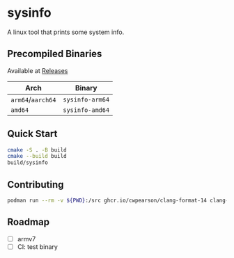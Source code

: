 # sysinfo

A linux tool that prints some system info.

## Precompiled Binaries

Available at [Releases](https://github.com/cwpearson/sysinfo/releases/latest)

| Arch | Binary |
|-|-|
| `arm64`/`aarch64` | `sysinfo-arm64` |
| `amd64` | `sysinfo-amd64` | 

## Quick Start

```bash
cmake -S . -B build
cmake --build build
build/sysinfo
```

## Contributing

```bash
podman run --rm -v ${PWD}:/src ghcr.io/cwpearson/clang-format-14 clang-format -i main.cpp cmake/version.hpp.in
```

## Roadmap

- [ ] armv7
- [ ] CI: test binary